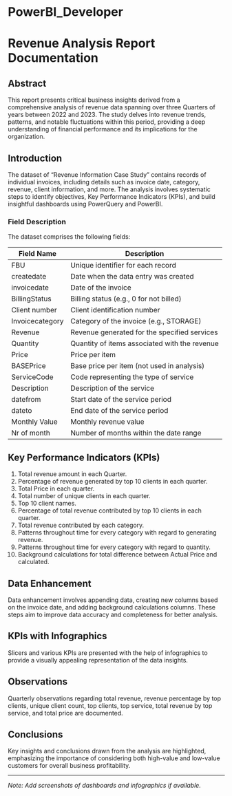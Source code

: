 # PowerBI_Developer

# Revenue Analysis Report Documentation

## Abstract

This report presents critical business insights derived from a comprehensive analysis of revenue data spanning over three Quarters of years between 2022 and 2023. The study delves into revenue trends, patterns, and notable fluctuations within this period, providing a deep understanding of financial performance and its implications for the organization.

## Introduction

The dataset of “Revenue Information Case Study” contains records of individual invoices, including details such as invoice date, category, revenue, client information, and more. The analysis involves systematic steps to identify objectives, Key Performance Indicators (KPIs), and build insightful dashboards using PowerQuery and PowerBI.

### Field Description

The dataset comprises the following fields:

| Field Name             | Description                                            |
|------------------------|--------------------------------------------------------|
| FBU                    | Unique identifier for each record                      |
| createdate             | Date when the data entry was created                   |
| invoicedate            | Date of the invoice                                    |
| BillingStatus          | Billing status (e.g., 0 for not billed)               |
| Client number          | Client identification number                           |
| Invoicecategory        | Category of the invoice (e.g., STORAGE)               |
| Revenue                | Revenue generated for the specified services          |
| Quantity               | Quantity of items associated with the revenue         |
| Price                  | Price per item                                         |
| BASEPrice              | Base price per item (not used in analysis)             |
| ServiceCode            | Code representing the type of service                  |
| Description            | Description of the service                             |
| datefrom               | Start date of the service period                       |
| dateto                 | End date of the service period                         |
| Monthly Value          | Monthly revenue value                                  |
| Nr of month            | Number of months within the date range                 |


## Key Performance Indicators (KPIs)

1. Total revenue amount in each Quarter.
2. Percentage of revenue generated by top 10 clients in each quarter.
3. Total Price in each quarter.
4. Total number of unique clients in each quarter.
5. Top 10 client names.
6. Percentage of total revenue contributed by top 10 clients in each quarter.
7. Total revenue contributed by each category.
8. Patterns throughout time for every category with regard to generating revenue.
9. Patterns throughout time for every category with regard to quantity.
10. Background calculations for total difference between Actual Price and calculated.

## Data Enhancement

Data enhancement involves appending data, creating new columns based on the invoice date, and adding background calculations columns. These steps aim to improve data accuracy and completeness for better analysis.

## KPIs with Infographics

Slicers and various KPIs are presented with the help of infographics to provide a visually appealing representation of the data insights.

## Observations

Quarterly observations regarding total revenue, revenue percentage by top clients, unique client count, top clients, top service, total revenue by top service, and total price are documented.

## Conclusions

Key insights and conclusions drawn from the analysis are highlighted, emphasizing the importance of considering both high-value and low-value customers for overall business profitability.

---

*Note: Add screenshots of dashboards and infographics if available.*
